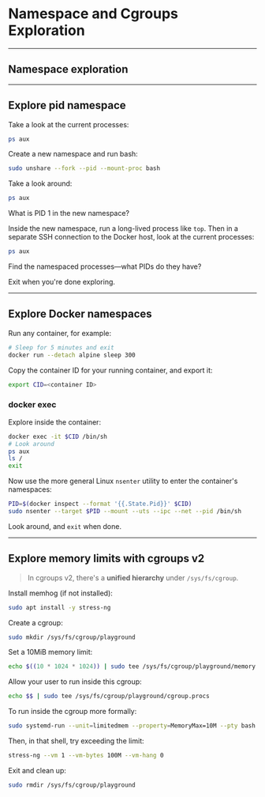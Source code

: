 
# Namespace and Cgroups Exploration 

---

## Namespace exploration

---

## Explore pid namespace

Take a look at the current processes:
```bash
ps aux
```

Create a new namespace and run bash:
```bash
sudo unshare --fork --pid --mount-proc bash
```

Take a look around:
```bash
ps aux
```

What is PID 1 in the new namespace?

Inside the new namespace, run a long-lived process like `top`. Then in a separate SSH connection to the Docker host, look at the current processes:
```bash
ps aux
```

Find the namespaced processes—what PIDs do they have?

Exit when you're done exploring.

---

## Explore Docker namespaces

Run any container, for example:
```bash
# Sleep for 5 minutes and exit
docker run --detach alpine sleep 300
```

Copy the container ID for your running container, and export it:
```bash
export CID=<container ID>
```

### docker exec
Explore inside the container:
```bash
docker exec -it $CID /bin/sh
# Look around
ps aux
ls /
exit
```

Now use the more general Linux `nsenter` utility to enter the container's namespaces:

```bash
PID=$(docker inspect --format '{{.State.Pid}}' $CID)
sudo nsenter --target $PID --mount --uts --ipc --net --pid /bin/sh
```

Look around, and `exit` when done.

---

## Explore memory limits with cgroups v2

> In cgroups v2, there's a **unified hierarchy** under `/sys/fs/cgroup`.

Install memhog (if not installed):

```bash
sudo apt install -y stress-ng
```

Create a cgroup:

```bash
sudo mkdir /sys/fs/cgroup/playground
```

Set a 10MiB memory limit:
```bash
echo $((10 * 1024 * 1024)) | sudo tee /sys/fs/cgroup/playground/memory.max
```

Allow your user to run inside this cgroup:
```bash
echo $$ | sudo tee /sys/fs/cgroup/playground/cgroup.procs
```

To run inside the cgroup more formally:
```bash
sudo systemd-run --unit=limitedmem --property=MemoryMax=10M --pty bash
```

Then, in that shell, try exceeding the limit:
```bash
stress-ng --vm 1 --vm-bytes 100M --vm-hang 0
```

Exit and clean up:
```bash
sudo rmdir /sys/fs/cgroup/playground
```

